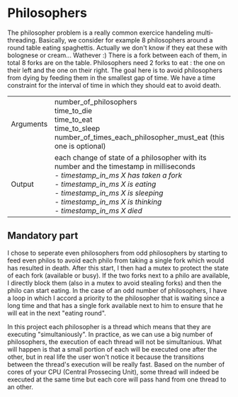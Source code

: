 # Philosophers

The philosopher problem is a really common exercice handeling multi-threading.
Basically, we consider for example 8 philosophers around a round table eating spaghettis. Actually we don't know if they eat these with bolognese or cream... Wathever :)
There is a fork between each of them, in total 8 forks are on the table. Philosophers need 2 forks to eat : the one on their left and the one on their right. The goal here is to avoid philosophers from dying by feeding them in the smallest gap of time. We have a time constraint for the interval of time in which they should eat to avoid death.

| | |
| -- | --|
| Arguments | number_of_philosophers <br>time_to_die <br>time_to_eat <br>time_to_sleep <br>number_of_times_each_philosopher_must_eat (this one is optional) |
| Output | each change of state of a philosopher with its number and the timestamp in milliseconds <br> - _timestamp_in_ms X has taken a fork_<br> - _timestamp_in_ms X is eating_ <br> - _timestamp_in_ms X is sleeping_ <br> - _timestamp_in_ms X is thinking_ <br> - _timestamp_in_ms X died_

## Mandatory part

I chose to seperate even philosophers from odd philosophers by starting to feed even philos to avoid each philo from taking a single fork which would has resulted in death. After this start, I then had a mutex to protect the state of each fork (available or busy). If the two forks next to a philo are available, I directly block them (also in a mutex to avoid stealing forks) and then the philo can start eating. In the case of an odd number of philosophers, I have a loop in which I accord a priority to the philosopher that is waiting since a long time and that has a single fork available next to him to ensure that he will eat in the next "eating round".

In this project each philosopher is a thread which means that they are executing "simultaniously".  In practice, as we can use a big number of philosophers, the execution of each thread will not be simultanious. What will happen is that a small portion of each will be executed one after the other, but in real life the user won't notice it because the transitions between the thread's execution will be really fast. Based on the number of cores of your CPU (Central Prossecing Unit), some thread will indeed be executed at the same time but each core will pass hand from one thread to an other.
